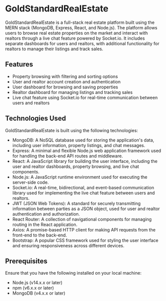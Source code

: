 # GoldStandardRealEstate

GoldStandardRealEstate is a full-stack real estate platform built using the MERN stack (MongoDB, Express, React, and Node.js). The platform allows users to browse real estate properties on the market and interact with realtors through a live chat feature powered by Socket.io. It includes separate dashboards for users and realtors, with additional functionality for realtors to manage their listings and track sales.

## Features
- Property browsing with filtering and sorting options
- User and realtor account creation and authentication
- User dashboard for browsing and saving properties
- Realtor dashboard for managing listings and tracking sales
- Live chat feature using Socket.io for real-time communication between users and realtors



## Technologies Used
GoldStandardRealEstate is built using the following technologies:

- MongoDB: A NoSQL database used for storing the application's data, including user information, property listings, and chat messages.
- Express: A minimal and flexible Node.js web application framework used for handling the back-end API routes and middleware.
- React: A JavaScript library for building the user interface, including the user and realtor dashboards, property browsing, and live chat components.
- Node.js: A JavaScript runtime environment used for executing the server-side code.
- Socket.io: A real-time, bidirectional, and event-based communication library used for implementing the live chat feature between users and realtors.
- JWT (JSON Web Tokens): A standard for securely transmitting information between parties as a JSON object, used for user and realtor authentication and authorization.
- React Router: A collection of navigational components for managing routing in the React application.
- Axios: A promise-based HTTP client for making API requests from the front-end to the back-end.
- Bootstrap: A popular CSS framework used for styling the user interface and ensuring responsiveness across different devices.
## Prerequisites
Ensure that you have the following installed on your local machine:

- Node.js (v14.x.x or later)
- npm (v6.x.x or later)
- MongoDB (v4.x.x or later)
